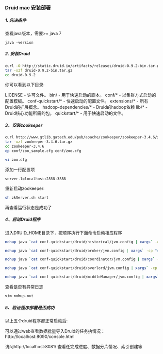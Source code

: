 ### Druid mac 安装部署



##### 1. 先决条件

查看java版本，需要>= java 7

```
java -version 
```



##### 2. 安装Druid

```bash
curl -O http://static.druid.io/artifacts/releases/druid-0.9.2-bin.tar.gz 
tar -xzf druid-0.9.2-bin.tar.gz 
cd druid-0.9.2 
```

你可以看到以下目录: 

LICENSE - 许可文件。 
bin/ - 用于快速启动的脚本。 
conf/* - 以集群方式启动的配置模板。 
conf-quickstart/* - 快速启动的配置文件。 
extensions/* - 所有Druid的扩展概念。 
hadoop-dependencies/* - Druid的hadoop依赖 
lib/* - Druid核心功能所需的包。 
quickstart/* - 用于快速启动的文件。

 


##### 3、安装zookeeper 

```bash
curl http://www.gtlib.gatech.edu/pub/apache/zookeeper/zookeeper-3.4.6/zookeeper-3.4.6.tar.gz -o zookeeper-3.4.6.tar.gz 
tar -xzf zookeeper-3.4.6.tar.gz 
cd zookeeper-3.4.6 
cp conf/zoo_sample.cfg conf/zoo.cfg 
```

```bash
vi zoo.cfg 
```

添加一行配置项 

```
server.1=localhost:2888:3888 
```

重新启动zookeeper: 

```bash
sh zkServer.sh start 
```

再查看运行状态是成功了 



##### 4、启动Druid程序 

进入DRUID_HOME目录下，按顺序执行下面命令启动相应程序 

```bash
nohup java `cat conf-quickstart/druid/historical/jvm.config | xargs` -cp "conf-quickstart/druid/_common:conf-quickstart/druid/historical:lib/*" io.druid.cli.Main server historical &

nohup java `cat conf-quickstart/druid/broker/jvm.config | xargs` -cp "conf-quickstart/druid/_common:conf-quickstart/druid/broker:lib/*" io.druid.cli.Main server broker &

nohup java `cat conf-quickstart/druid/coordinator/jvm.config | xargs` -cp "conf-quickstart/druid/_common:conf-quickstart/druid/coordinator:lib/*" io.druid.cli.Main server coordinator &

nohup java `cat conf-quickstart/druid/overlord/jvm.config | xargs` -cp "conf-quickstart/druid/_common:conf-quickstart/druid/overlord:lib/*" io.druid.cli.Main server overlord &

nohup java `cat conf-quickstart/druid/middleManager/jvm.config | xargs` -cp "conf-quickstart/druid/_common:conf-quickstart/druid/middleManager:lib/*" io.druid.cli.Main server middleManager &
```

查看是否有异常日志

```bash
vim nohup.out
```



##### 5、验证程序部署是否成功 

以上五个druid程序都正常启动后: 

可以通过web查看数据批量导入Druid的任务执情况：http://localhost:8090/console.html 

访问http://localhost:8081/ 查看任完成进度、数据分片情况、索引创建等 
